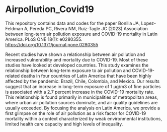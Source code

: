 # Airpollution_Covid19
This repository contains data and codes for the paper Bonilla JA, Lopez-Feldman A, Pereda PC, Rivera NM, Ruiz-Tagle JC (2023) Association between long-term air pollution exposure and COVID-19 mortality in Latin America. PLoS ONE 18(1): e0280355. https://doi.org/10.1371/journal.pone.0280355

Recent studies have shown a relationship between air pollution and increased vulnerability and mortality due to COVID-19. Most of these studies have looked at developed countries. This study examines the relationship between long-term exposure to air pollution and COVID-19-related deaths in four countries of Latin America that have been highly affected by the pandemic: Brazil, Chile, Colombia, and Mexico. Our results suggest that an increase in long-term exposure of 1 µg/m3 of fine particles is associated with a 2.7 percent increase in the COVID-19 mortality rate. This relationship is found primarily in municipalities of metropolitan areas, where urban air pollution sources dominate, and air quality guidelines are usually exceeded. By focusing the analysis on Latin America, we provide a first glimpse on the role of air pollution as a risk factor for COVID-19 mortality within a context characterized by weak environmental institutions, limited health care capacity and high levels of inequality.
